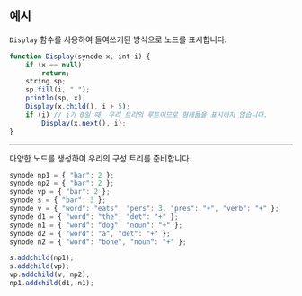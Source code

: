 ## 예시

`Display` 함수를 사용하여 들여쓰기된 방식으로 노드를 표시합니다.

```javascript
function Display(synode x, int i) {
    if (x == null)
        return;
    string sp;
    sp.fill(i, " ");
    println(sp, x);
    Display(x.child(), i + 5);
    if (i) // i가 0일 때, 우리 트리의 루트이므로 형제들을 표시하지 않습니다.
        Display(x.next(), i);
}
```

---

다양한 노드를 생성하여 우리의 구성 트리를 준비합니다.

```javascript
synode np1 = { "bar": 2 };
synode np2 = { "bar": 2 };
synode vp = { "bar": 2 };
synode s = { "bar": 3 };
synode v = { "word": "eats", "pers": 3, "pres": "+", "verb": "+" };
synode d1 = { "word": "the", "det": "+" };
synode n1 = { "word": "dog", "noun": "+" };
synode d2 = { "word": "a", "det": "+" };
synode n2 = { "word": "bone", "noun": "+" };

s.addchild(np1);
s.addchild(vp);
vp.addchild(v, np2);
np1.addchild(d1, n1);
```